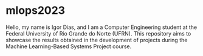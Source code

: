 # mlops2023

Hello, my name is Igor Dias, and I am a Computer Engineering student at the Federal University of Rio Grande do Norte (UFRN). This repository aims to showcase the results obtained in the development of projects during the Machine Learning-Based Systems Project course.
